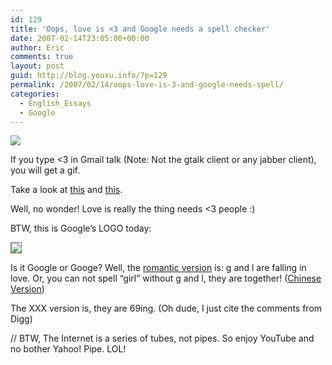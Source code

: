 ```yaml
---
id: 129
title: 'Oops, love is <3 and Google needs a spell checker'
date: 2007-02-14T23:05:00+00:00
author: Eric
comments: true
layout: post
guid: http://blog.youxu.info/?p=129
permalink: /2007/02/14/oops-love-is-3-and-google-needs-spell/
categories:
  - English_Essays
  - Google
---
```

![](http://www2.blogger.com/help/images/screenshots/chat/heart.gif)
  
If you type <3 in Gmail talk (Note: Not the gtalk client or any jabber client), you will get a gif.
  
Take a look at  [this](http://googleblog.blogspot.com/2006/02/gmail-hearts-you.html) and [this](https://mail.google.com/support/bin/answer.py?answer=34056).

Well, no wonder! Love is really the thing needs <3 people :)
  
BTW, this is Google&#8217;s LOGO today:

<img src="http://googlechinablog.com/uploaded_images/valentine07-730551.gif" style="border: 1px solid grey" border="0" />

Is it Google or Googe? Well, the [romantic version](http://googleblog.blogspot.com/2007/02/strawberries-are-red-stems-are-green.html) is: g and l are falling in love. Or, you can not spell &#8220;girl&#8221; without g and l, they are together! ([Chinese Version](http://googlechinablog.com/2007/02/1-gmail.html))

The XXX version is, they are 69ing. (Oh dude, I just cite the comments from Digg)

// BTW, The Internet is a series of tubes, not pipes. So enjoy YouTube and no bother Yahoo! Pipe. LOL!